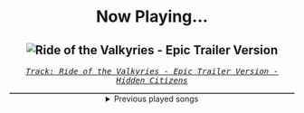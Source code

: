 <div align="center"> 
<h1>Now Playing...</h1>

![Ride of the Valkyries - Epic Trailer Version](https://i.scdn.co/image/ab67616d00001e02821688d0ee64bb848cb41bf3)
--
_<samp><a href="https://open.spotify.com/track/0p7UMUiZwcXt67z7VnTowS">Track: Ride of the Valkyries - Epic Trailer Version - Hidden Citizens</a></samp>_

<div style="border: 1px #4B5054 solid"></div>
<details>
  <summary>
    Previous played songs
  </summary>
  <table>
    <thead>
      <tr>
        <th>
          Artist
        </th>
        <th>
          Song
        </th>
        <th>
          Link
        </th>
      </tr>
    </thead>
    <tbody>
      <tr><td>Hidden Citizens</td><td>Ride of the Valkyries - Epic Trailer Version</td><td><a href="https://open.spotify.com/track/0p7UMUiZwcXt67z7VnTowS">https://open.spotify.com/track/0p7UMUiZwcXt67z7VnTowS</a></td></tr><tr><td>Hidden Citizens</td><td>Für Elise - Epic Trailer Version</td><td><a href="https://open.spotify.com/track/1nljSOphWsigHQjIkqVJUR">https://open.spotify.com/track/1nljSOphWsigHQjIkqVJUR</a></td></tr><tr><td>Hiroyuki Sawano</td><td>攻響組曲 DEVIL 第三楽章: eXORCiST</td><td><a href="https://open.spotify.com/track/7fOzGo3dEM2Cn8ygMLNJOw">https://open.spotify.com/track/7fOzGo3dEM2Cn8ygMLNJOw</a></td></tr><tr><td>Shiro SAGISU</td><td>quincy's craft</td><td><a href="https://open.spotify.com/track/0tnqNundeaHkwHWFegIUDu">https://open.spotify.com/track/0tnqNundeaHkwHWFegIUDu</a></td></tr><tr><td>Shiro SAGISU</td><td>Stand Up Be Strong (Pt. II)</td><td><a href="https://open.spotify.com/track/5BqFJRaEVRhu8vfaCQM6AE">https://open.spotify.com/track/5BqFJRaEVRhu8vfaCQM6AE</a></td></tr><tr><td>Shiro SAGISU</td><td>Invasion</td><td><a href="https://open.spotify.com/track/2tnd8PSXUGwoVX5WY2SU1B">https://open.spotify.com/track/2tnd8PSXUGwoVX5WY2SU1B</a></td></tr><tr><td>Citizen Soldier</td><td>Anyone but Me</td><td><a href="https://open.spotify.com/track/6KqPk42cO0qg2zDQMtNKJU">https://open.spotify.com/track/6KqPk42cO0qg2zDQMtNKJU</a></td></tr><tr><td>Citizen Soldier</td><td>Still Frame</td><td><a href="https://open.spotify.com/track/1GlycHYe9WU8GIZDl7HZgA">https://open.spotify.com/track/1GlycHYe9WU8GIZDl7HZgA</a></td></tr><tr><td>Citizen Soldier</td><td>Madhouse</td><td><a href="https://open.spotify.com/track/4Js14kSv55AnphA9QcxE7P">https://open.spotify.com/track/4Js14kSv55AnphA9QcxE7P</a></td></tr><tr><td>Citizen Soldier</td><td>Golden Weather</td><td><a href="https://open.spotify.com/track/1Jvd5rSyXhiQ62u8xwIC5n">https://open.spotify.com/track/1Jvd5rSyXhiQ62u8xwIC5n</a></td></tr><tr><td>Citizen Soldier</td><td>I Hate Myself</td><td><a href="https://open.spotify.com/track/09Wz7p7mdhguucGs3LFiD7">https://open.spotify.com/track/09Wz7p7mdhguucGs3LFiD7</a></td></tr><tr><td>Citizen Soldier</td><td>Save Your Story</td><td><a href="https://open.spotify.com/track/2lJRsnYGLM3SG23CjwPBfP">https://open.spotify.com/track/2lJRsnYGLM3SG23CjwPBfP</a></td></tr><tr><td>Citizen Soldier</td><td>Scarecrow</td><td><a href="https://open.spotify.com/track/7032OFvwAGD9paDVJV89hf">https://open.spotify.com/track/7032OFvwAGD9paDVJV89hf</a></td></tr><tr><td>Citizen Soldier</td><td>Easy's Never Been This Hard</td><td><a href="https://open.spotify.com/track/671lfQfmiEX1AfXbVQJLRq">https://open.spotify.com/track/671lfQfmiEX1AfXbVQJLRq</a></td></tr><tr><td>Citizen Soldier</td><td>This Is Not a Phase</td><td><a href="https://open.spotify.com/track/4UrB5k6SCMvloPnEUnVSON">https://open.spotify.com/track/4UrB5k6SCMvloPnEUnVSON</a></td></tr><tr><td>Citizen Soldier</td><td>Limit</td><td><a href="https://open.spotify.com/track/2iZl3q9PkqOs3m5ptIztu7">https://open.spotify.com/track/2iZl3q9PkqOs3m5ptIztu7</a></td></tr><tr><td>Citizen Soldier</td><td>Madhouse</td><td><a href="https://open.spotify.com/track/4Js14kSv55AnphA9QcxE7P">https://open.spotify.com/track/4Js14kSv55AnphA9QcxE7P</a></td></tr><tr><td>Citizen Soldier</td><td>Suicide Note</td><td><a href="https://open.spotify.com/track/2vU0PawgT3TNETadMRdPlB">https://open.spotify.com/track/2vU0PawgT3TNETadMRdPlB</a></td></tr><tr><td>Dope</td><td>Die MF Die</td><td><a href="https://open.spotify.com/track/5bU4KX47KqtDKKaLM4QCzh">https://open.spotify.com/track/5bU4KX47KqtDKKaLM4QCzh</a></td></tr><tr><td>Shiro SAGISU</td><td>"Cometh the hour" Pt. A_Opus1</td><td><a href="https://open.spotify.com/track/57NqUiUOWob9xchfsTyHm0">https://open.spotify.com/track/57NqUiUOWob9xchfsTyHm0</a></td></tr>
    </tbody>
  </table>
</details>

</div>
